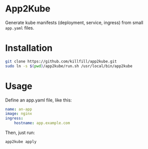 # App2Kube

Generate kube manifests (deployment, service, ingress) from small `app.yaml` files.

# Installation

```bash
git clone https://github.com/killfill/app2kube.git
sudo ln -s $(pwd)/app2kube/run.sh /usr/local/bin/app2kube
```

# Usage

Define an app.yaml file, like this:

```yaml
name: an-app
image: nginx
ingress:
    hostname: app.example.com
```

Then, just run:

```bash
app2kube apply
```